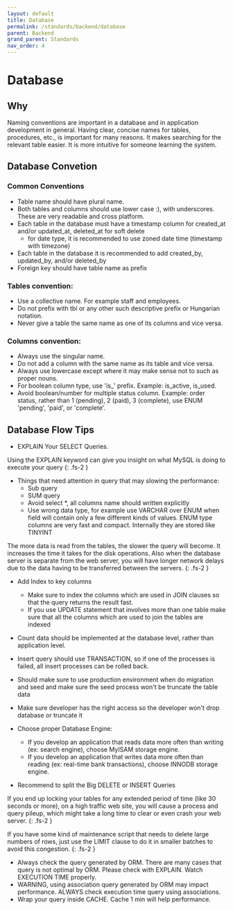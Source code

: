 ```yaml
---
layout: default
title: Database
permalink: /standards/backend/database
parent: Backend
grand_parent: Standards
nav_order: 4
---
```


# Database

## Why

Naming conventions are important in a database and in application development in general. Having clear, concise names for tables, procedures, etc., is important for many reasons. It makes searching for the relevant table easier. It is more intuitive for someone learning the system.

## Database Convetion
### Common Conventions
- Table name should have plural name.
- Both tables and columns should use lower case :), with underscores. These are very readable and cross platform.
- Each table in the database must have a timestamp column for created_at and/or updated_at, deleted_at for soft delete
  - for date type, it is recommended to use zoned date time (timestamp with timezone)
- Each table in the database it is recommended to add created_by, updated_by, and/or deleted_by
- Foreign key should have table name as prefix

### Tables convention:
- Use a collective name. For example staff and employees.
- Do not prefix with tbl or any other such descriptive prefix or Hungarian notation.
- Never give a table the same name as one of its columns and vice versa. 


### Columns convention:
- Always use the singular name.
- Do not add a column with the same name as its table and vice versa.
- Always use lowercase except where it may make sense not to such as proper nouns.
- For boolean column type, use 'is_' prefix. Example: is_active, is_used.
- Avoid boolean/number for multiple status column. Example: order status, rather than 1 (pending), 2 (paid), 3 (complete), use ENUM 'pending', 'paid', or 'complete'.


## Database Flow Tips
- EXPLAIN Your SELECT Queries.

Using the EXPLAIN keyword can give you insight on what MySQL is doing to execute your query
{: .fs-2 }

- Things that need attention in query that may slowing the performance:
  - Sub query
  - SUM query
  - Avoid select *, all columns name should written explicitly
  - Use wrong data type, for example use VARCHAR over ENUM when field will contain only a few different kinds of values. ENUM type columns are very fast and compact. Internally they are stored like TINYINT

The more data is read from the tables, the slower the query will become. It increases the time it takes for the disk operations. Also when the database server is separate from the web server, you will have longer network delays due to the data having to be transferred between the servers.
{: .fs-2 }

- Add Index to key columns
  - Make sure to index the columns which are used in JOIN clauses so that the query returns the result fast. 
  - If you use UPDATE statement that involves more than one table make sure that all the columns which are used to join the tables are indexed
- Count data should be implemented at the database level, rather than application level.
- Insert query should use TRANSACTION, so if one of the processes is failed, all insert processes can be rolled back. 
- Should make sure to use production environment when do migration and seed and make sure the seed process won't be truncate the table data 
- Make sure developer has the right access so the developer won't drop database or truncate it 
- Choose proper Database Engine: 
  - If you develop an application that reads data more often than writing (ex: search engine), choose MyISAM storage engine. 
  - If you develop an application that writes data more often than reading (ex: real-time bank transactions), choose INNODB storage engine. 

- Recommend to split the Big DELETE or INSERT Queries 

If you end up locking your tables for any extended period of time (like 30 seconds or more), on a high traffic web site, you will cause a process and query pileup, which might take a long time to clear or even crash your web server. 
{: .fs-2 }

If you have some kind of maintenance script that needs to delete large numbers of rows, just use the LIMIT clause to do it in smaller batches to avoid this congestion.
{: .fs-2 }

- Always check the query generated by ORM. There are many cases that query is not optimal by ORM. Please check with EXPLAIN. Watch EXECUTION TIME properly. 
- WARNING, using association query generated by ORM may impact performance. ALWAYS check execution time query using associations. 
- Wrap your query inside CACHE. Cache 1 min will help performance.


